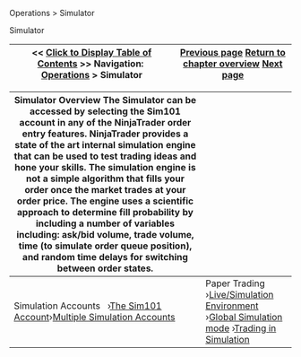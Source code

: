 ﻿
Operations > Simulator

Simulator

| << [Click to Display Table of Contents](simulation.md) >> **Navigation:**     [Operations](operations.md) > Simulator | [Previous page](using_the_risk_window.md) [Return to chapter overview](operations.md) [Next page](the_sim101_account.md) |
| --- | --- |

| Simulator Overview The Simulator can be accessed by selecting the Sim101 account in any of the NinjaTrader order entry features. NinjaTrader provides a state of the art internal simulation engine that can be used to test trading ideas and hone your skills. The simulation engine is not a simple algorithm that fills your order once the market trades at your order price. The engine uses a scientific approach to determine fill probability by including a number of variables including: ask/bid volume, trade volume, time (to simulate order queue position), and random time delays for switching between order states. | |
| --- | --- |
| Simulation Accounts   ›[The Sim101 Account](the_sim101_account.md)›[Multiple Simulation Accounts](multiple_simulation_accounts.md) | Paper Trading   ›[Live/Simulation Environment](live_simulation_environment.md) ›[Global Simulation mode](global_simulation_mode.md) ›[Trading in Simulation](trading_in_simulation.md) |
